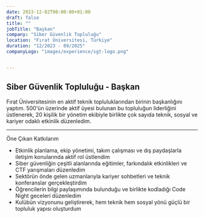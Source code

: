 ```yaml
---
date: 2023-12-02T00:00:00+01:00
draft: false
title: ""
jobTitle: "Başkan"
company: "Siber Güvenlik Topluluğu"
location: "Fırat Üniversitesi, Türkiye"
duration: "12/2023 - 09/2025"
companyLogo: "images/experience/sgt-logo.png"


---
```

## Siber Güvenlik Topluluğu - Başkan
Fırat Üniversitesinin en aktif teknik topluluklarından birinin başkanlığını yaptım. 500'ün üzerinde aktif üyesi bulunan bu topluluğun liderliğini üstlenerek, 20 kişilik bir yönetim ekibiyle birlikte çok sayıda teknik, sosyal ve kariyer odaklı etkinlik düzenledim.

---
Öne Çıkan Katkılarım
- Etkinlik planlama, ekip yönetimi, takım çalışması ve dış paydaşlarla iletişim konularında aktif rol üstlendim
- Siber güvenliğin çeşitli alanlarında eğitimler, farkındalık etkinlikleri ve CTF yarışmaları düzenledim  
- Sektörün önde gelen uzmanlarıyla kariyer sohbetleri ve teknik konferanslar gerçekleştirdim  
- Öğrencilerin bilgi paylaşımında bulunduğu ve birlikte kodladığı Code Night geceleri düzenledim  
- Kulübün vizyonunu geliştirerek, hem teknik hem sosyal yönü güçlü bir topluluk yapısı oluşturdum